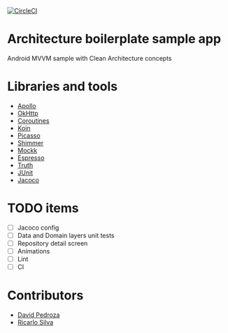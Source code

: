 [![CircleCI](https://circleci.com/gh/lucasmodesto/Android-Clean-Architecture-MVVM-Boilerplate.svg?style=svg)](https://circleci.com/gh/lucasmodesto/Android-Clean-Architecture-MVVM-Boilerplate)

# Architecture boilerplate sample app
Android MVVM sample with Clean Architecture concepts

# Libraries and tools
- [Apollo](https://github.com/apollographql/apollo-android)
- [OkHttp](https://square.github.io/okhttp/)
- [Coroutines](https://kotlinlang.org/docs/reference/coroutines-overview.html)
- [Koin](https://github.com/InsertKoinIO/koin)
- [Picasso](https://github.com/square/picasso)
- [Shimmer](https://github.com/facebook/shimmer-android)
- [Mockk](https://mockk.io/)
- [Espresso](https://developer.android.com/training/testing/espresso)
- [Truth](https://github.com/google/truth)
- [JUnit](https://junit.org/junit5/)
- [Jacoco](https://github.com/arturdm/jacoco-android-gradle-plugin)

# TODO items
- [ ] Jacoco config
- [ ] Data and Domain layers unit tests
- [ ] Repository detail screen
- [ ] Animations
- [ ] Lint
- [ ] CI

# Contributors
- [David Pedroza](https://github.com/dpedroza)
- [Ricarlo Silva](https://github.com/ricarlo-silva)
